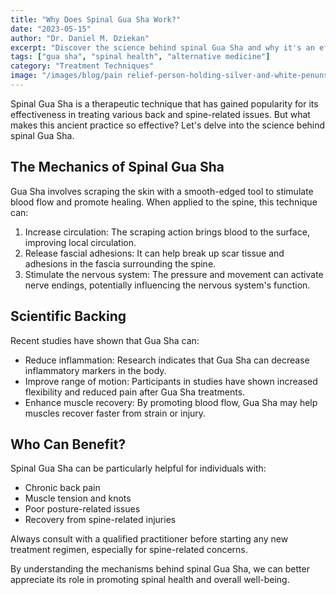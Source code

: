 ```yaml
---
title: "Why Does Spinal Gua Sha Work?"
date: "2023-05-15"
author: "Dr. Daniel M. Dziekan"
excerpt: "Discover the science behind spinal Gua Sha and why it's an effective treatment for various back and spine-related issues."
tags: ["gua sha", "spinal health", "alternative medicine"]
category: "Treatment Techniques"
image: "/images/blog/pain relief-person-holding-silver-and-white-penunsplash-jjovaxjpst9.jpeg"
---
```


Spinal Gua Sha is a therapeutic technique that has gained popularity for its effectiveness in treating various back and spine-related issues. But what makes this ancient practice so effective? Let's delve into the science behind spinal Gua Sha.

## The Mechanics of Spinal Gua Sha

Gua Sha involves scraping the skin with a smooth-edged tool to stimulate blood flow and promote healing. When applied to the spine, this technique can:

1. Increase circulation: The scraping action brings blood to the surface, improving local circulation.
2. Release fascial adhesions: It can help break up scar tissue and adhesions in the fascia surrounding the spine.
3. Stimulate the nervous system: The pressure and movement can activate nerve endings, potentially influencing the nervous system's function.

## Scientific Backing

Recent studies have shown that Gua Sha can:

- Reduce inflammation: Research indicates that Gua Sha can decrease inflammatory markers in the body.
- Improve range of motion: Participants in studies have shown increased flexibility and reduced pain after Gua Sha treatments.
- Enhance muscle recovery: By promoting blood flow, Gua Sha may help muscles recover faster from strain or injury.

## Who Can Benefit?

Spinal Gua Sha can be particularly helpful for individuals with:

- Chronic back pain
- Muscle tension and knots
- Poor posture-related issues
- Recovery from spine-related injuries

Always consult with a qualified practitioner before starting any new treatment regimen, especially for spine-related concerns.

By understanding the mechanisms behind spinal Gua Sha, we can better appreciate its role in promoting spinal health and overall well-being.
